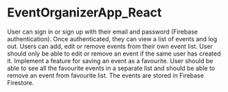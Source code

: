 # EventOrganizerApp_React

User can sign in or sign up with their email and password (Firebase authentication).
Once authenticated, they can view a list of events and log out.
Users can add, edit or remove events from their own event list. User should only be able to edit or remove an event if the same user has created it.
Implement a feature for saving an event as a favourite. User should be able to see all the favourite events in a separate list and should be able to remove an event from favourite list.
The events are stored in Firebase Firestore.
